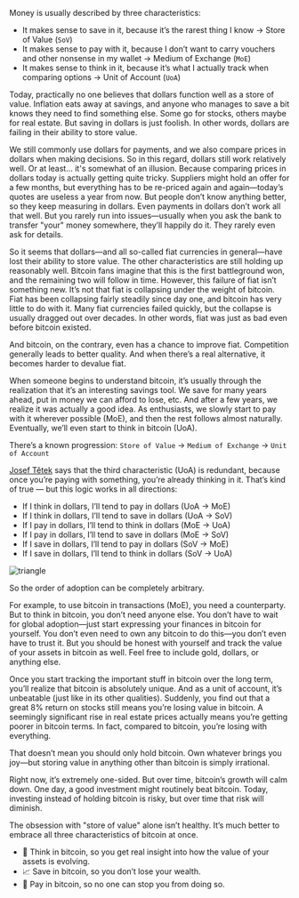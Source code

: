 Money is usually described by three characteristics:
- It makes sense to save in it, because it’s the rarest thing I know → Store of Value (`SoV`)
- It makes sense to pay with it, because I don’t want to carry vouchers and other nonsense in my wallet → Medium of Exchange (`MoE`)
- It makes sense to think in it, because it’s what I actually track when comparing options → Unit of Account (`UoA`)

Today, practically no one believes that dollars function well as a store of value. Inflation eats away at savings, and anyone who manages to save a bit knows they need to find something else. Some go for stocks, others maybe for real estate. But saving in dollars is just foolish. In other words, dollars are failing in their ability to store value.

We still commonly use dollars for payments, and we also compare prices in dollars when making decisions. So in this regard, dollars still work relatively well. Or at least... it's somewhat of an illusion. Because comparing prices in dollars today is actually getting quite tricky. Suppliers might hold an offer for a few months, but everything has to be re-priced again and again—today’s quotes are useless a year from now. But people don’t know anything better, so they keep measuring in dollars. Even payments in dollars don’t work all that well. But you rarely run into issues—usually when you ask the bank to transfer "your" money somewhere, they’ll happily do it. They rarely even ask for details.

So it seems that dollars—and all so-called fiat currencies in general—have lost their ability to store value. The other characteristics are still holding up reasonably well. Bitcoin fans imagine that this is the first battleground won, and the remaining two will follow in time. However, this failure of fiat isn’t something new. It’s not that fiat is collapsing under the weight of bitcoin. Fiat has been collapsing fairly steadily since day one, and bitcoin has very little to do with it. Many fiat currencies failed quickly, but the collapse is usually dragged out over decades. In other words, fiat was just as bad even before bitcoin existed.

And bitcoin, on the contrary, even has a chance to improve fiat. Competition generally leads to better quality. And when there’s a real alternative, it becomes harder to devalue fiat.

When someone begins to understand bitcoin, it’s usually through the realization that it’s an interesting savings tool. We save for many years ahead, put in money we can afford to lose, etc. And after a few years, we realize it was actually a good idea. As enthusiasts, we slowly start to pay with it wherever possible (MoE), and then the rest follows almost naturally. Eventually, we’ll even start to think in bitcoin (UoA).

There’s a known progression:
`Store of Value` → `Medium of Exchange` → `Unit of Account`

[Josef Tětek](https://damus.io/npub1llkvd2zh596r437k5guqqpvktn0jtz4tasn3zfqnjuktue33wagqm2ftee) says that the third characteristic (UoA) is redundant, because once you’re paying with something, you’re already thinking in it. That’s kind of true — but this logic works in all directions:

- If I think in dollars, I’ll tend to pay in dollars (UoA → MoE)
- If I think in dollars, I’ll tend to save in dollars (UoA → SoV)
- If I pay in dollars, I’ll tend to think in dollars (MoE → UoA)
- If I pay in dollars, I’ll tend to save in dollars (MoE → SoV)
- If I save in dollars, I’ll tend to pay in dollars (SoV → MoE)
- If I save in dollars, I’ll tend to think in dollars (SoV → UoA)

![triangle](https://github.com/user-attachments/assets/e5da4f83-93e5-427c-b493-b6dcb11f778f)

So the order of adoption can be completely arbitrary.

For example, to use bitcoin in transactions (MoE), you need a counterparty. But to think in bitcoin, you don’t need anyone else. You don’t have to wait for global adoption—just start expressing your finances in bitcoin for yourself. You don’t even need to own any bitcoin to do this—you don’t even have to trust it. But you should be honest with yourself and track the value of your assets in bitcoin as well. Feel free to include gold, dollars, or anything else.

Once you start tracking the important stuff in bitcoin over the long term, you’ll realize that bitcoin is absolutely unique. And as a unit of account, it’s unbeatable (just like in its other qualities). Suddenly, you find out that a great 8% return on stocks still means you’re losing value in bitcoin. A seemingly significant rise in real estate prices actually means you’re getting poorer in bitcoin terms. In fact, compared to bitcoin, you’re losing with everything.

That doesn’t mean you should only hold bitcoin. Own whatever brings you joy—but storing value in anything other than bitcoin is simply irrational.

Right now, it’s extremely one-sided. But over time, bitcoin’s growth will calm down. One day, a good investment might routinely beat bitcoin. Today, investing instead of holding bitcoin is risky, but over time that risk will diminish.


The obsession with "store of value" alone isn’t healthy. It’s much better to embrace all three characteristics of bitcoin at once.

- 💭 Think in bitcoin, so you get real insight into how the value of your assets is evolving.
- 📈 Save in bitcoin, so you don’t lose your wealth.
- 💪 Pay in bitcoin, so no one can stop you from doing so.
